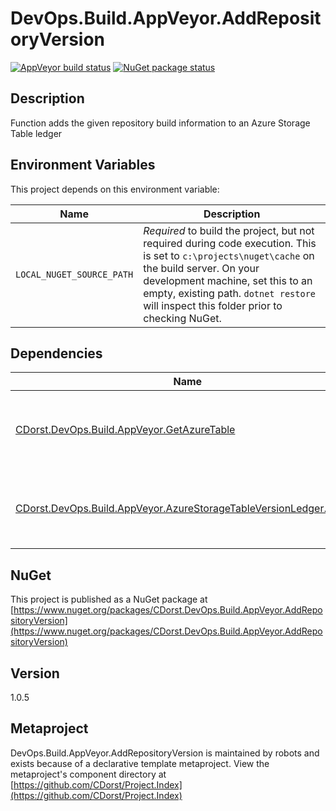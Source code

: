 # DevOps.Build.AppVeyor.AddRepositoryVersion

[![AppVeyor build status](https://img.shields.io/appveyor/ci/cdorst/devops-build-appveyor-addrepositoryversion.svg?label=AppVeyor&style=for-the-badge)](https://ci.appveyor.com/project/cdorst/devops-build-appveyor-addrepositoryversion)
[![NuGet package status](https://img.shields.io/nuget/v/CDorst.DevOps.Build.AppVeyor.AddRepositoryVersion.svg?label=NuGet&style=for-the-badge)](https://www.nuget.org/packages/CDorst.DevOps.Build.AppVeyor.AddRepositoryVersion)

## Description

Function adds the given repository build information to an Azure Storage Table ledger

## Environment Variables

This project depends on this environment variable:

Name | Description
---- | -----------
`LOCAL_NUGET_SOURCE_PATH` | *Required* to build the project, but not required during code execution. This is set to `c:\projects\nuget\cache` on the build server. On your development machine, set this to an empty, existing path. `dotnet restore` will inspect this folder prior to checking NuGet.

## Dependencies

Name | Status
---- | ------
[CDorst.DevOps.Build.AppVeyor.GetAzureTable](https://github.com/CDorst/DevOps.Build.AppVeyor.GetAzureTable) | [![AppVeyor build status](https://img.shields.io/appveyor/ci/cdorst/devops-build-appveyor-getazuretable.svg?label=AppVeyor&style=flat-square)](https://ci.appveyor.com/project/cdorst/devops-build-appveyor-getazuretable) [![NuGet package status](https://img.shields.io/nuget/v/CDorst.DevOps.Build.AppVeyor.GetAzureTable.svg?label=NuGet&style=flat-square)](https://www.nuget.org/packages/CDorst.DevOps.Build.AppVeyor.GetAzureTable)
[CDorst.DevOps.Build.AppVeyor.AzureStorageTableVersionLedger.Builder](https://github.com/CDorst/DevOps.Build.AppVeyor.AzureStorageTableVersionLedger.Builder) | [![AppVeyor build status](https://img.shields.io/appveyor/ci/cdorst/devops-build-appveyor-azurestoragetableversionledg.svg?label=AppVeyor&style=flat-square)](https://ci.appveyor.com/project/cdorst/devops-build-appveyor-azurestoragetableversionledg) [![NuGet package status](https://img.shields.io/nuget/v/CDorst.DevOps.Build.AppVeyor.AzureStorageTableVersionLedger.Builder.svg?label=NuGet&style=flat-square)](https://www.nuget.org/packages/CDorst.DevOps.Build.AppVeyor.AzureStorageTableVersionLedger.Builder)

## NuGet

This project is published as a NuGet package at [https://www.nuget.org/packages/CDorst.DevOps.Build.AppVeyor.AddRepositoryVersion](https://www.nuget.org/packages/CDorst.DevOps.Build.AppVeyor.AddRepositoryVersion)

## Version

1.0.5

## Metaproject

DevOps.Build.AppVeyor.AddRepositoryVersion is maintained by robots and exists because of a declarative template metaproject. View the metaproject's component directory at [https://github.com/CDorst/Project.Index](https://github.com/CDorst/Project.Index)

